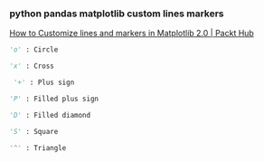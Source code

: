 ### python pandas matplotlib custom lines markers  


[How to Customize lines and markers in Matplotlib 2.0 | Packt Hub](https://hub.packtpub.com/how-to-customize-lines-and-markers-in-matplotlib-2-0/ "How to Customize lines and markers in Matplotlib 2.0 | Packt Hub")


 

```python
'o' : Circle

'x' : Cross

 '+' : Plus sign

'P' : Filled plus sign

'D' : Filled diamond

'S' : Square

'^' : Triangle
```
